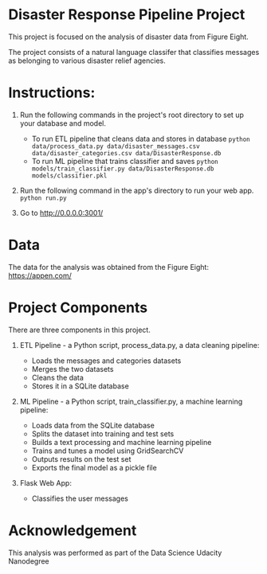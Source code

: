 # Disaster Response Pipeline Project

This project is focused on the analysis of disaster data from Figure Eight. 

The project consists of a natural language classifer that classifies messages as belonging to various disaster relief agencies.

# Instructions:
1. Run the following commands in the project's root directory to set up your database and model.

    - To run ETL pipeline that cleans data and stores in database
        `python data/process_data.py data/disaster_messages.csv data/disaster_categories.csv data/DisasterResponse.db`
    - To run ML pipeline that trains classifier and saves
        `python models/train_classifier.py data/DisasterResponse.db models/classifier.pkl`

2. Run the following command in the app's directory to run your web app.
    `python run.py`

3. Go to http://0.0.0.0:3001/
 
# Data
The data for the analysis was obtained from the Figure Eight: https://appen.com/

# Project Components

There are three components in this project.
1. ETL Pipeline - a Python script, process_data.py, a data cleaning pipeline:

    - Loads the messages and categories datasets
    - Merges the two datasets
    - Cleans the data
    - Stores it in a SQLite database

2. ML Pipeline - a Python script, train_classifier.py, a machine learning pipeline:

    - Loads data from the SQLite database
    - Splits the dataset into training and test sets
    - Builds a text processing and machine learning pipeline
    - Trains and tunes a model using GridSearchCV
    - Outputs results on the test set
    - Exports the final model as a pickle file

3. Flask Web App:

    - Classifies the user messages


# Acknowledgement
This analysis was performed as part of the Data Science Udacity Nanodegree
